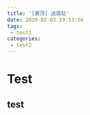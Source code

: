 ```yaml
---
title: '[置顶] 迷路贴'
date: 2020-02-03 19:53:56
tags: 
 - test1
categories:
 - test2
---
```


# Test
## test
